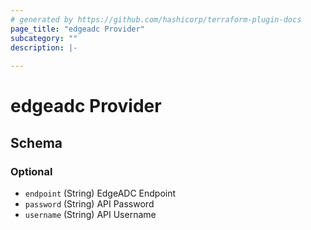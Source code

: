 ```yaml
---
# generated by https://github.com/hashicorp/terraform-plugin-docs
page_title: "edgeadc Provider"
subcategory: ""
description: |-
  
---
```


# edgeadc Provider





<!-- schema generated by tfplugindocs -->
## Schema

### Optional

- `endpoint` (String) EdgeADC Endpoint
- `password` (String) API Password
- `username` (String) API Username
